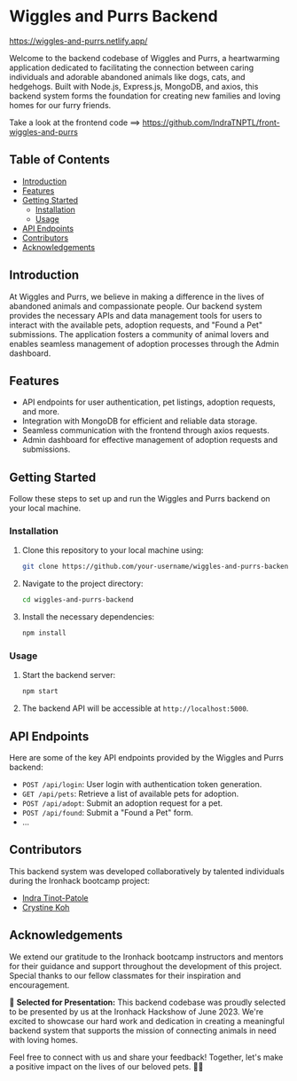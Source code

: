 # Wiggles and Purrs Backend

https://wiggles-and-purrs.netlify.app/

Welcome to the backend codebase of Wiggles and Purrs, a heartwarming application dedicated to facilitating the connection between caring individuals and adorable abandoned animals like dogs, cats, and hedgehogs. Built with Node.js, Express.js, MongoDB, and axios, this backend system forms the foundation for creating new families and loving homes for our furry friends.

Take a look at the frontend code ==> https://github.com/IndraTNPTL/front-wiggles-and-purrs

## Table of Contents
- [Introduction](#introduction)
- [Features](#features)
- [Getting Started](#getting-started)
  - [Installation](#installation)
  - [Usage](#usage)
- [API Endpoints](#api-endpoints)
- [Contributors](#contributors)
- [Acknowledgements](#acknowledgements)

## Introduction
At Wiggles and Purrs, we believe in making a difference in the lives of abandoned animals and compassionate people. Our backend system provides the necessary APIs and data management tools for users to interact with the available pets, adoption requests, and "Found a Pet" submissions. The application fosters a community of animal lovers and enables seamless management of adoption processes through the Admin dashboard.

## Features
- API endpoints for user authentication, pet listings, adoption requests, and more.
- Integration with MongoDB for efficient and reliable data storage.
- Seamless communication with the frontend through axios requests.
- Admin dashboard for effective management of adoption requests and submissions.

## Getting Started
Follow these steps to set up and run the Wiggles and Purrs backend on your local machine.

### Installation
1. Clone this repository to your local machine using:
   ```bash
   git clone https://github.com/your-username/wiggles-and-purrs-backend.git
   ```

2. Navigate to the project directory:
   ```bash
   cd wiggles-and-purrs-backend
   ```

3. Install the necessary dependencies:
   ```bash
   npm install
   ```

### Usage
1. Start the backend server:
   ```bash
   npm start
   ```

2. The backend API will be accessible at `http://localhost:5000`.

## API Endpoints
Here are some of the key API endpoints provided by the Wiggles and Purrs backend:

- `POST /api/login`: User login with authentication token generation.
- `GET /api/pets`: Retrieve a list of available pets for adoption.
- `POST /api/adopt`: Submit an adoption request for a pet.
- `POST /api/found`: Submit a "Found a Pet" form.
- ...

## Contributors
This backend system was developed collaboratively by talented individuals during the Ironhack bootcamp project:
- [Indra Tinot-Patole](https://github.com/IndraTNPTL)
- [Crystine Koh](https://github.com/CrystineKoh)

## Acknowledgements
We extend our gratitude to the Ironhack bootcamp instructors and mentors for their guidance and support throughout the development of this project. Special thanks to our fellow classmates for their inspiration and encouragement.

🎉 **Selected for Presentation:** This backend codebase was proudly selected to be presented by us at the Ironhack Hackshow of June 2023. We're excited to showcase our hard work and dedication in creating a meaningful backend system that supports the mission of connecting animals in need with loving homes.

Feel free to connect with us and share your feedback! Together, let's make a positive impact on the lives of our beloved pets. 🐾🏡
